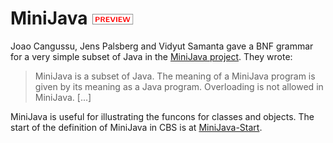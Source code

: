 MiniJava ![PREVIEW](../../Funcons-beta/preview.png)
========

Joao Cangussu, Jens Palsberg and Vidyut Samanta gave a BNF grammar for a very 
simple subset of Java in the [MiniJava project]. They wrote:

> MiniJava is a subset of Java. The meaning of a MiniJava program is given by 
> its meaning as a Java program. Overloading is not allowed in MiniJava. [...]

MiniJava is useful for illustrating the funcons for classes and objects.
The start of the definition of MiniJava in CBS is at [MiniJava-Start].

[MiniJava project]: http://www.cambridge.org/us/features/052182060X/

[MiniJava-Start]: MiniJava-cbs/MiniJava/MiniJava-Start/index.html
